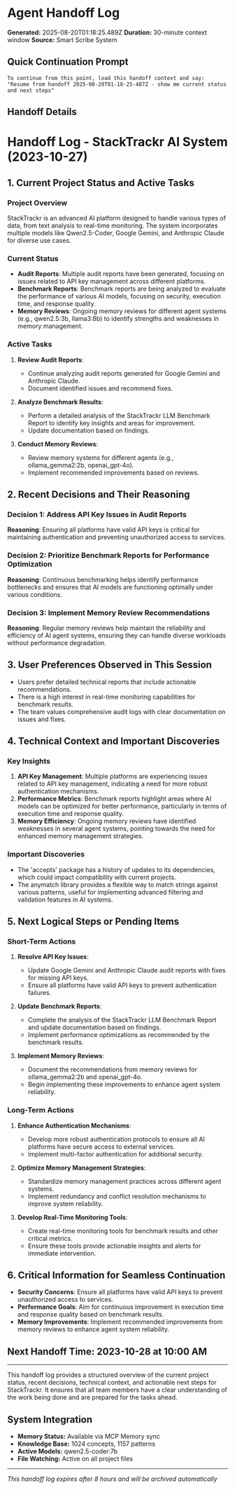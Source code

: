 # Agent Handoff Log

**Generated:** 2025-08-20T01:18:25.489Z
**Duration:** 30-minute context window
**Source:** Smart Scribe System

## Quick Continuation Prompt

```
To continue from this point, load this handoff context and say:
"Resume from handoff 2025-08-20T01-18-25-487Z - show me current status and next steps"
```

## Handoff Details

# Handoff Log - StackTrackr AI System (2023-10-27)

## 1. Current Project Status and Active Tasks

### Project Overview

StackTrackr is an advanced AI platform designed to handle various types of data, from text analysis to real-time monitoring. The system incorporates multiple models like Qwen2.5-Coder, Google Gemini, and Anthropic Claude for diverse use cases.

### Current Status

- **Audit Reports**: Multiple audit reports have been generated, focusing on issues related to API key management across different platforms.
- **Benchmark Reports**: Benchmark reports are being analyzed to evaluate the performance of various AI models, focusing on security, execution time, and response quality.
- **Memory Reviews**: Ongoing memory reviews for different agent systems (e.g., qwen2.5:3b, llama3:8b) to identify strengths and weaknesses in memory management.

### Active Tasks

1. **Review Audit Reports**:
   - Continue analyzing audit reports generated for Google Gemini and Anthropic Claude.
   - Document identified issues and recommend fixes.

1. **Analyze Benchmark Results**:
   - Perform a detailed analysis of the StackTrackr LLM Benchmark Report to identify key insights and areas for improvement.
   - Update documentation based on findings.

1. **Conduct Memory Reviews**:
   - Review memory systems for different agents (e.g., ollama_gemma2:2b, openai_gpt-4o).
   - Implement recommended improvements based on reviews.

## 2. Recent Decisions and Their Reasoning

### Decision 1: Address API Key Issues in Audit Reports

**Reasoning**: Ensuring all platforms have valid API keys is critical for maintaining authentication and preventing unauthorized access to services.

### Decision 2: Prioritize Benchmark Reports for Performance Optimization

**Reasoning**: Continuous benchmarking helps identify performance bottlenecks and ensures that AI models are functioning optimally under various conditions.

### Decision 3: Implement Memory Review Recommendations

**Reasoning**: Regular memory reviews help maintain the reliability and efficiency of AI agent systems, ensuring they can handle diverse workloads without performance degradation.

## 3. User Preferences Observed in This Session

- Users prefer detailed technical reports that include actionable recommendations.
- There is a high interest in real-time monitoring capabilities for benchmark results.
- The team values comprehensive audit logs with clear documentation on issues and fixes.

## 4. Technical Context and Important Discoveries

### Key Insights

1. **API Key Management**: Multiple platforms are experiencing issues related to API key management, indicating a need for more robust authentication mechanisms.
2. **Performance Metrics**: Benchmark reports highlight areas where AI models can be optimized for better performance, particularly in terms of execution time and response quality.
3. **Memory Efficiency**: Ongoing memory reviews have identified weaknesses in several agent systems, pointing towards the need for enhanced memory management strategies.

### Important Discoveries

- The 'accepts' package has a history of updates to its dependencies, which could impact compatibility with current projects.
- The anymatch library provides a flexible way to match strings against various patterns, useful for implementing advanced filtering and validation features in AI systems.

## 5. Next Logical Steps or Pending Items

### Short-Term Actions

1. **Resolve API Key Issues**:
   - Update Google Gemini and Anthropic Claude audit reports with fixes for missing API keys.
   - Ensure all platforms have valid API keys to prevent authentication failures.

1. **Update Benchmark Reports**:
   - Complete the analysis of the StackTrackr LLM Benchmark Report and update documentation based on findings.
   - Implement performance optimizations as recommended by the benchmark results.

1. **Implement Memory Reviews**:
   - Document the recommendations from memory reviews for ollama_gemma2:2b and openai_gpt-4o.
   - Begin implementing these improvements to enhance agent system reliability.

### Long-Term Actions

1. **Enhance Authentication Mechanisms**:
   - Develop more robust authentication protocols to ensure all AI platforms have secure access to external services.
   - Implement multi-factor authentication for additional security.

1. **Optimize Memory Management Strategies**:
   - Standardize memory management practices across different agent systems.
   - Implement redundancy and conflict resolution mechanisms to improve system reliability.

1. **Develop Real-Time Monitoring Tools**:
   - Create real-time monitoring tools for benchmark results and other critical metrics.
   - Ensure these tools provide actionable insights and alerts for immediate intervention.

## 6. Critical Information for Seamless Continuation

- **Security Concerns**: Ensure all platforms have valid API keys to prevent unauthorized access to services.
- **Performance Goals**: Aim for continuous improvement in execution time and response quality based on benchmark results.
- **Memory Improvements**: Implement recommended improvements from memory reviews to enhance agent system reliability.

## Next Handoff Time: 2023-10-28 at 10:00 AM

---

This handoff log provides a structured overview of the current project status, recent decisions, technical context, and actionable next steps for StackTrackr. It ensures that all team members have a clear understanding of the work being done and are prepared for the tasks ahead.

## System Integration

- **Memory Status:** Available via MCP Memory sync
- **Knowledge Base:** 1024 concepts, 1157 patterns
- **Active Models:** qwen2.5-coder:7b
- **File Watching:** Active on all project files

---
*This handoff log expires after 8 hours and will be archived automatically*
